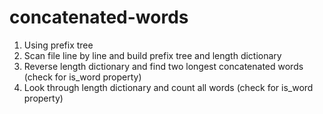 # concatenated-words

1. Using prefix tree
2. Scan file line by line and build prefix tree and length dictionary
3. Reverse length dictionary and find two longest concatenated words (check for is_word property)
4. Look through length dictionary and count all words (check for is_word property)
